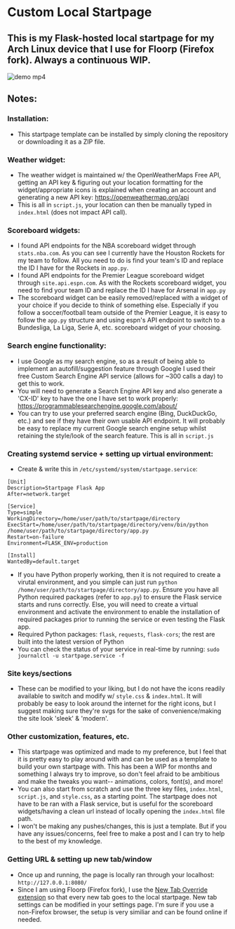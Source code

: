 # Custom Local Startpage

## This is my Flask-hosted local startpage for my Arch Linux device that I use for Floorp (Firefox fork). Always a continuous WIP.
![demo mp4](https://github.com/user-attachments/assets/347b9573-4978-4433-8e49-1644e474e6d1)


## Notes:
### Installation:
- This startpage template can be installed by simply cloning the repository or downloading it as a ZIP file.

### Weather widget:
- The weather widget is maintained w/ the OpenWeatherMaps Free API, getting an API key & figuring out your location formatting for the widget/appropriate icons is explained when creating an account and generating a new API key: https://openweathermap.org/api
- This is all in `script.js`, your location can then be manually typed in `index.html` (does not impact API call).

### Scoreboard widgets:
- I found API endpoints for the NBA scoreboard widget through `stats.nba.com`. As you can see I currently have the Houston Rockets for my team to follow. All you need to do is find your team's ID and replace the ID I have for the Rockets in `app.py`.
- I found API endpoints for the Premier League scoreboard widget through `site.api.espn.com`. As with the Rockets scoreboard widget, you need to find your team ID and replace the ID I have for Arsenal in `app.py`
- The scoreboard widget can be easily removed/replaced with a widget of your choice if you decide to think of something else. Especially if you follow a soccer/football team outside of the Premier League, it is easy to follow the `app.py` structure and using espn's API endpoint to switch to a Bundesliga, La Liga, Serie A, etc. scoreboard widget of your choosing.

### Search engine functionality:
- I use Google as my search engine, so as a result of being able to implement an autofill/suggestion feature through Google I used their free Custom Search Engine API service (allows for ~300 calls a day) to get this to work.
- You will need to generate a Search Engine API key and also generate a 'CX-ID' key to have the one I have set to work properly: https://programmablesearchengine.google.com/about/
- You can try to use your preferred search engine (Bing, DuckDuckGo, etc.) and see if they have their own usable API endpoint. It will probably be easy to replace my current Google search engine setup whilst retaining the style/look of the search feature. This is all in `script.js`

### Creating systemd service + setting up virtual environment:
- Create & write this in `/etc/systemd/system/startpage.service`:

```
[Unit]
Description=Startpage Flask App
After=network.target

[Service]
Type=simple
WorkingDirectory=/home/user/path/to/startpage/directory
ExecStart=/home/user/path/to/startpage/directory/venv/bin/python /home/user/path/to/startpage/directory/app.py
Restart=on-failure
Environment=FLASK_ENV=production

[Install]
WantedBy=default.target
```
- If you have Python properly working, then it is not required to create a virutal environment, and you simple can just run `python /home/user/path/to/startpage/directory/app.py`. Ensure you have all Python required packages (refer to `app.py`) to ensure the Flask service starts and runs correctly. Else, you will need to create a virtual environment and activate the environment to enable the installation of required packages prior to running the service or even testing the Flask app.
- Required Python packages: `flask`, `requests`, `flask-cors`; the rest are built into the latest version of Python
- You can check the status of your service in real-time by running: `sudo journalctl -u startpage.service -f`

### Site keys/sections
- These can be modified to your liking, but I do not have the icons readily available to switch and modify w/ `style.css` & `index.html`. It will probably be easy to look around the internet for the right icons, but I suggest making sure they're svgs for the sake of convenience/making the site look 'sleek' & 'modern'.

### Other customization, features, etc.
- This startpage was optimized and made to my preference, but I feel that it is pretty easy to play around with and can be used as a template to build your own startpage with. This has been a WIP for months and something I always try to improve, so don't feel afraid to be ambitious and make the tweaks you want-- animations, colors, font(s), and more!
- You can also start from scratch and use the three key files, `index.html`, `script.js`, and `style.css`, as a starting point. The startpage does not have to be ran with a Flask service, but is useful for the scoreboard widgets/having a clean url instead of locally opening the `index.html` file path.
- I won't be making any pushes/changes, this is just a template. But if you have any issues/concerns, feel free to make a post and I can try to help to the best of my knowledge.
### Getting URL & setting up new tab/window
- Once up and running, the page is locally ran through your localhost: `http://127.0.0.1:8080/`
- Since I am using Floorp (Firefox fork), I use the [New Tab Override extension](https://addons.mozilla.org/en-US/firefox/addon/new-tab-override/) so that every new tab goes to the local startpage. New tab settings can be modified in your settings page. I'm sure if you use a non-Firefox browser, the setup is very similiar and can be found online if needed.
